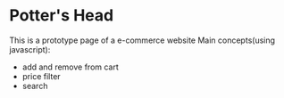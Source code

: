 # Potter's Head
This is a prototype page of a e-commerce website
Main concepts(using javascript):
  - add and remove from cart
  - price filter
  - search
